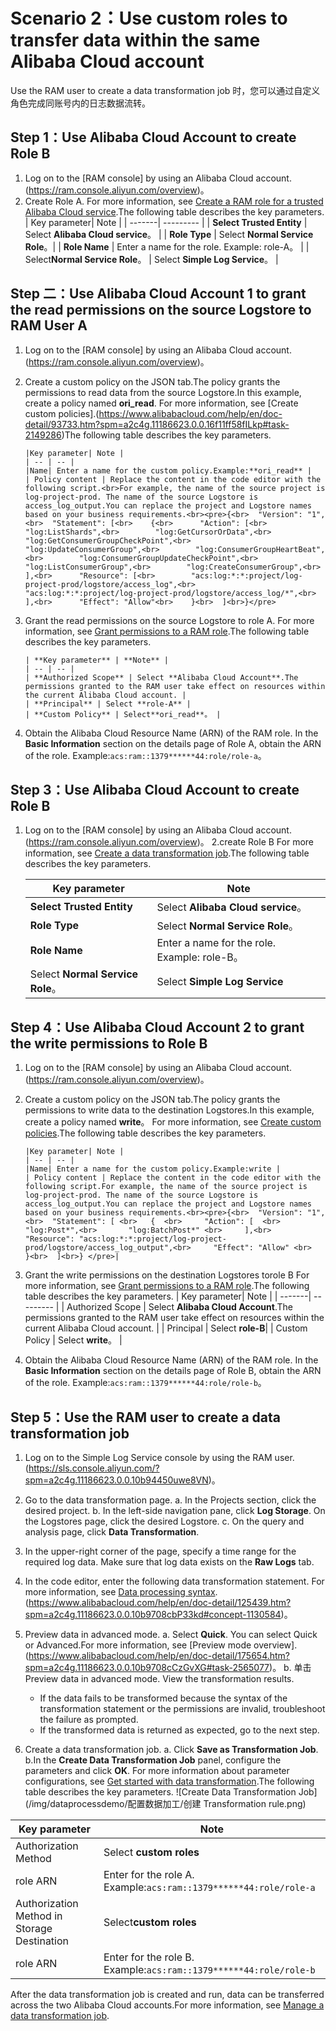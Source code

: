 # Scenario 2：Use custom roles to transfer data within the same Alibaba Cloud account

Use the RAM user to create a data transformation job 时，您可以通过自定义角色完成同账号内的日志数据流转。

## Step 1：Use Alibaba Cloud Account to create Role B

1. Log on to the [RAM console] by using an Alibaba Cloud account.(https://ram.console.aliyun.com/overview)。
2. Create Role A.
   For more information, see [Create a RAM role for a trusted Alibaba Cloud service](https://www.alibabacloud.com/help/en/doc-detail/116800.htm?spm=a2c4g.11186623.0.0.16f11550FDwDIG#task-2448632).The following table describes the key parameters.
   | Key parameter| Note |
   | -------| --------- |
   | **Select Trusted Entity** | Select **Alibaba Cloud service**。 |
   | **Role Type** | Select **Normal Service Role**。|
   | **Role Name** | Enter a name for the role. Example: role-A。 |
   | Select**Normal Service Role**。 | Select **Simple Log Service**。 |

## Step 二：Use Alibaba Cloud Account 1 to grant the read permissions on the source Logstore to RAM User A

1.  Log on to the [RAM console] by using an Alibaba Cloud account.(https://ram.console.aliyun.com/overview)。
2.  Create a custom policy on the JSON tab.The policy grants the permissions to read data from the source Logstore.In this example, create a policy named **ori_read**.
    For more information, see [Create custom policies].(https://www.alibabacloud.com/help/en/doc-detail/93733.htm?spm=a2c4g.11186623.0.0.16f11ff58fILkp#task-2149286)The following table describes the key parameters.

        |Key parameter| Note |
        | -- | -- |
        |Name| Enter a name for the custom policy.Example:**ori_read** |
        | Policy content | Replace the content in the code editor with the following script.<br>For example, the name of the source project is log-project-prod. The name of the source Logstore is access_log_output.You can replace the project and Logstore names based on your business requirements.<br><pre>{<br>  "Version": "1",<br>  "Statement": [<br>    {<br>      "Action": [<br>        "log:ListShards",<br>        "log:GetCursorOrData",<br>        "log:GetConsumerGroupCheckPoint",<br>        "log:UpdateConsumerGroup",<br>        "log:ConsumerGroupHeartBeat",<br>        "log:ConsumerGroupUpdateCheckPoint",<br>        "log:ListConsumerGroup",<br>        "log:CreateConsumerGroup",<br>      ],<br>      "Resource": [<br>        "acs:log:*:*:project/log-project-prod/logstore/access_log",<br>        "acs:log:*:*:project/log-project-prod/logstore/access_log/*",<br>      ],<br>      "Effect": "Allow"<br>    }<br>  ]<br>}</pre>

3.  Grant the read permissions on the source Logstore to role A.
    For more information, see [Grant permissions to a RAM role](https://www.alibabacloud.com/help/en/doc-detail/116147.htm?spm=a2c4g.11186623.0.0.16f12d7ayYMcWn#task-187801).The following table describes the key parameters.

        | **Key parameter** | **Note** |
        | -- | -- |
        | **Authorized Scope** | Select **Alibaba Cloud Account**.The permissions granted to the RAM user take effect on resources within the current Alibaba Cloud account. |
        | **Principal** | Select **role-A** |
        | **Custom Policy** | Select**ori_read**。 |

4.  Obtain the Alibaba Cloud Resource Name (ARN) of the RAM role.
    In the **Basic Information** section on the details page of Role A, obtain the ARN of the role. Example:`acs:ram::1379******44:role/role-a`。

## Step 3：Use Alibaba Cloud Account to create Role B

1. Log on to the [RAM console] by using an Alibaba Cloud account.(https://ram.console.aliyun.com/overview)。
   2.create Role B
   For more information, see [Create a data transformation job](https://www.alibabacloud.com/help/en/doc-detail/116800.htm?spm=a2c4g.11186623.0.0.72064450hX7Yq6#task-2448632).The following table describes the key parameters.

   | Key parameter                    | Note                                         |
   | -------------------------------- | -------------------------------------------- |
   | **Select Trusted Entity**        | Select **Alibaba Cloud service**。           |
   | **Role Type**                    | Select **Normal Service Role**。             |
   | **Role Name**                    | Enter a name for the role. Example: role-B。 |
   | Select **Normal Service Role**。 | Select **Simple Log Service**                |

## Step 4：Use Alibaba Cloud Account 2 to grant the write permissions to Role B

1.  Log on to the [RAM console] by using an Alibaba Cloud account.(https://ram.console.aliyun.com/overview)。
2.  Create a custom policy on the JSON tab.The policy grants the permissions to write data to the destination Logstores.In this example, create a policy named **write**。
    For more information, see [Create custom policies](https://www.alibabacloud.com/help/en/doc-detail/93733.htm?spm=a2c4g.11186623.0.0.720664a1umWb1J#task-2149286).The following table describes the key parameters.

        |Key parameter| Note |
        | -- | -- |
        |Name| Enter a name for the custom policy.Example:write |
        | Policy content | Replace the content in the code editor with the following script.For example, the name of the source project is log-project-prod. The name of the source Logstore is access_log_output.You can replace the project and Logstore names based on your business requirements.<br><pre>{<br>  "Version": "1", <br>  "Statement": [ <br>   {  <br>     "Action": [  <br>       "log:Post*",<br>       "log:BatchPost*" <br>     ],<br>     "Resource": "acs:log:*:*:project/log-project-prod/logstore/access_log_output",<br>     "Effect": "Allow" <br>   }<br>  ]<br>} </pre>|

3.  Grant the write permissions on the destination Logstores torole B
    For more information, see [Grant permissions to a RAM role](https://www.alibabacloud.com/help/en/doc-detail/116147.htm?spm=a2c4g.11186623.0.0.16f12d7ayYMcWn#task-187801).The following table describes the key parameters.
    | Key parameter| Note |
    | -------| --------- |
    | Authorized Scope | Select **Alibaba Cloud Account**.The permissions granted to the RAM user take effect on resources within the current Alibaba Cloud account. |
    | Principal | Select **role-B**|
    | Custom Policy | Select **write**。 |

4.  Obtain the Alibaba Cloud Resource Name (ARN) of the RAM role.
    In the **Basic Information** section on the details page of Role B, obtain the ARN of the role. Example:`acs:ram::1379******44:role/role-b`。

## Step 5：Use the RAM user to create a data transformation job

1. Log on to the Simple Log Service console by using the RAM user.(https://sls.console.aliyun.com/?spm=a2c4g.11186623.0.0.10b94450uwe8VN)。
2. Go to the data transformation page.
   a. In the Projects section, click the desired project.
   b. In the left-side navigation pane, click **Log Storage**. On the Logstores page, click the desired Logstore.
   c. On the query and analysis page, click **Data Transformation**.
3. In the upper-right corner of the page, specify a time range for the required log data.
   Make sure that log data exists on the **Raw Logs** tab.
4. In the code editor, enter the following data transformation statement.
   For more information, see [Data processing syntax](https://www.alibabacloud.com/help/en/doc-detail/125439.htm?spm=a2c4g.11186623.0.0.10b9708cbP33kd#concept-1130584).(https://www.alibabacloud.com/help/en/doc-detail/125439.htm?spm=a2c4g.11186623.0.0.10b9708cbP33kd#concept-1130584)。
5. Preview data in advanced mode.
   a. Select **Quick**.
   You can select Quick or Advanced.For more information, see [Preview mode overview].(https://www.alibabacloud.com/help/en/doc-detail/175654.htm?spm=a2c4g.11186623.0.0.10b9708cCzGvXG#task-2565077)。
   b. 单击 Preview data in advanced mode.
   View the transformation results.

   - If the data fails to be transformed because the syntax of the transformation statement or the permissions are invalid, troubleshoot the failure as prompted.
   - If the transformed data is returned as expected, go to the next step.

6. Create a data transformation job.
   a. Click **Save as Transformation Job**.
   b.In the **Create Data Transformation Job** panel, configure the parameters and click **OK**.
   For more information about parameter configurations, see [Get started with data transformation](https://www.alibabacloud.com/help/en/doc-detail/140895.htm?spm=a2c4g.11186623.0.0.10b94b411wYwnX#task-2316153).The following table describes the key parameters.
   ![Create Data Transformation Job](/img/dataprocessdemo/配置数据加工/创建 Transformation rule.png)

| Key parameter                               | Note                                                              |
| ------------------------------------------- | ----------------------------------------------------------------- |
| Authorization Method                        | Select **custom roles**                                           |
| role ARN                                    | Enter for the role A. Example:`acs:ram::1379******44:role/role-a` |
| Authorization Method in Storage Destination | Select**custom roles**                                            |
| role ARN                                    | Enter for the role B. Example:`acs:ram::1379******44:role/role-b` |

After the data transformation job is created and run, data can be transferred across the two Alibaba Cloud accounts.For more information, see [Manage a data transformation job](https://www.alibabacloud.com/help/en/doc-detail/128744.htm?spm=a2c4g.11186623.0.0.10b92b0d2iORzE#task-1580295).
